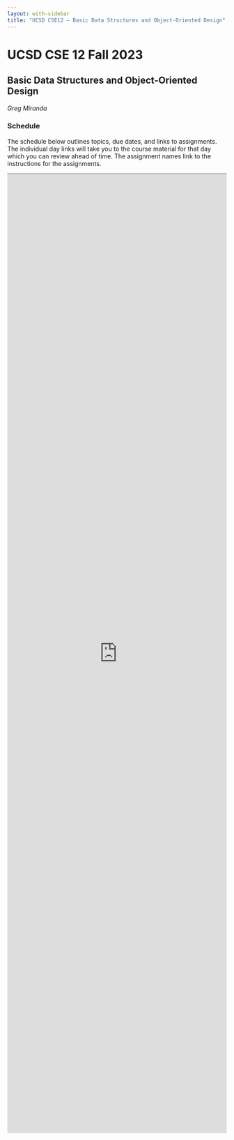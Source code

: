 ```yaml
---
layout: with-sidebar
title: "UCSD CSE12 – Basic Data Structures and Object-Oriented Design"
---
```


# UCSD CSE 12 Fall 2023
## Basic Data Structures and Object-Oriented Design

_Greg Miranda_

<a id="b:disc"></a>
<h3>Schedule</h3>

The schedule below outlines topics, due dates, and links to assignments. The
individual day links will take you to the course material for that day which you
can review ahead of time. The assignment names link to the instructions for the
assignments.

<iframe style="border: none; border-top: 1px solid grey; border-spacing: 2px" src="https://docs.google.com/spreadsheets/d/e/2PACX-1vSQmd8eK_iPXcsvfeTkTo88shldjBN_1lVvxTV82BdXeK35-FTEt84_mjaPtaorKlfcj3VdsE5DIYS3/pubhtml?widget=true&amp;headers=false" width="100%" height="2200px"></iframe>
